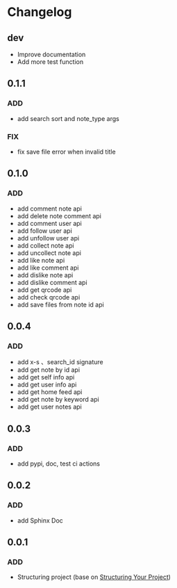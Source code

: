 # Changelog

## dev

- Improve documentation
- Add more test function

## 0.1.1

### ADD

- add search sort and note_type args

### FIX

- fix save file error when invalid title

## 0.1.0

### ADD

- add comment note api
- add delete note comment api
- add comment user api
- add follow user api
- add unfollow user api
- add collect note api
- add uncollect note api
- add like note api
- add like comment api
- add dislike note api
- add dislike comment api
- add get qrcode api
- add check qrcode api
- add save files from note id api

## 0.0.4

### ADD

- add x-s 、search_id signature
- add get note by id api
- add get self info api
- add get user info api
- add get home feed api
- add get note by keyword api
- add get user notes api

## 0.0.3

### ADD

- add pypi, doc, test ci actions

## 0.0.2

### ADD

- add Sphinx Doc

## 0.0.1

### ADD

- Structuring project (base on [Structuring Your Project](https://docs.python-guide.org/writing/structure/))
